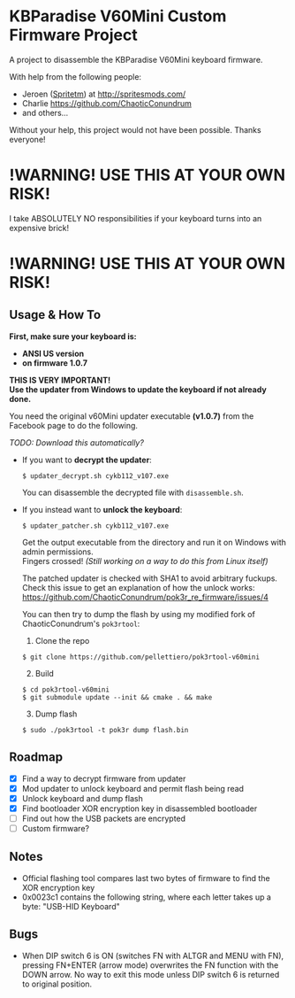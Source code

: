 # KBParadise V60Mini Custom Firmware Project
A project to disassemble the KBParadise V60Mini keyboard firmware.

With help from the following people:

* Jeroen ([Spritetm](https://www.reddit.com/user/Spritetm)) at http://spritesmods.com/
* Charlie https://github.com/ChaoticConundrum
* and others...

Without your help, this project would not have been possible. Thanks everyone!

# !WARNING! USE THIS AT YOUR OWN RISK!
I take ABSOLUTELY NO responsibilities if your keyboard turns into an expensive
brick!
# !WARNING! USE THIS AT YOUR OWN RISK!

## Usage & How To
**First, make sure your keyboard is:**
* **ANSI US version**
* **on firmware 1.0.7**    

**THIS IS VERY IMPORTANT!**     
**Use the updater from Windows to update the keyboard if not already done.**

You need the original v60Mini updater executable **(v1.0.7)** from the Facebook page to do the
following.

*TODO: Download this automatically?*

* If you want to **decrypt the updater**:
    ```
    $ updater_decrypt.sh cykb112_v107.exe
    ```
    You can disassemble the decrypted file with `disassemble.sh`.
    
* If you instead want to **unlock the keyboard**:
    ```
    $ updater_patcher.sh cykb112_v107.exe
    ```
    Get the output executable from the directory and run it on Windows with admin
    permissions.         
    Fingers crossed!
    *(Still working on a way to do this from Linux itself)*
  
    The patched updater is checked with SHA1 to avoid arbitrary fuckups.
    Check this issue to get an explanation of how the unlock works:        
    https://github.com/ChaoticConundrum/pok3r_re_firmware/issues/4

    You can then try to dump the flash by using my modified fork of ChaoticConundrum's `pok3rtool`:       
    1. Clone the repo
    ```
    $ git clone https://github.com/pellettiero/pok3rtool-v60mini
    ```
    2. Build
    ```
    $ cd pok3rtool-v60mini
    $ git submodule update --init && cmake . && make
    ```
    3. Dump flash
    ```
    $ sudo ./pok3rtool -t pok3r dump flash.bin
    ```

## Roadmap
 - [x] Find a way to decrypt firmware from updater
 - [x] Mod updater to unlock keyboard and permit flash being read
 - [x] Unlock keyboard and dump flash
 - [x] Find bootloader XOR encryption key in disassembled bootloader
 - [ ] Find out how the USB packets are encrypted
 - [ ] Custom firmware?

## Notes
* Official flashing tool compares last two bytes of firmware to find the XOR encryption key
* 0x0023c1 contains the following string, where each letter takes up a byte: "USB-HID Keyboard"

## Bugs
* When DIP switch 6 is ON (switches FN with ALTGR and MENU with FN), pressing FN+ENTER (arrow mode) overwrites the FN function with the DOWN arrow. No way to exit this mode unless DIP switch 6 is returned to original position.
